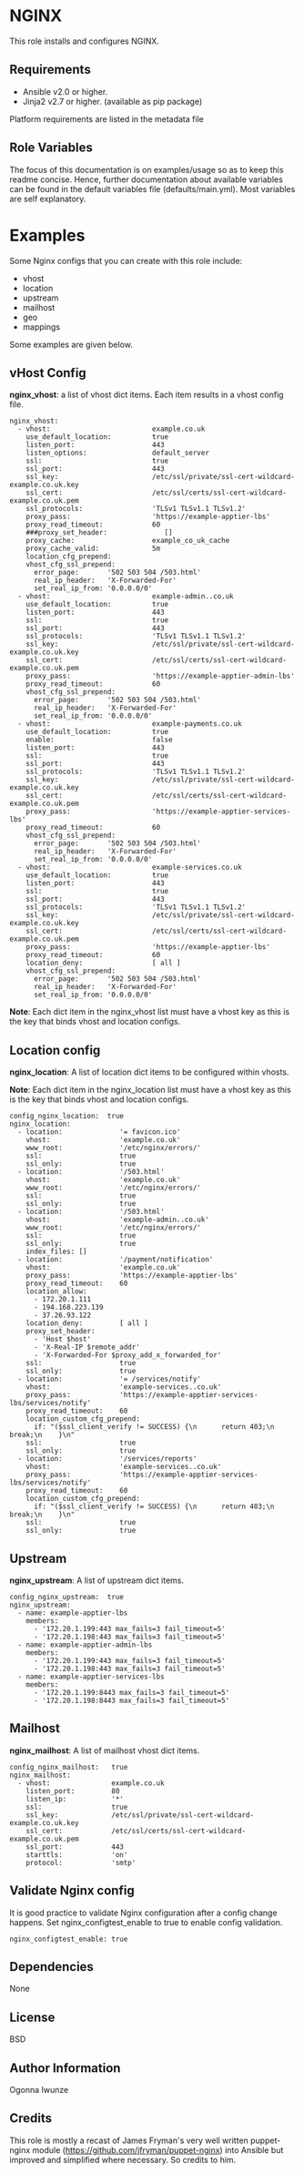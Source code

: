 NGINX
=====

This role installs and configures NGINX. 


Requirements
------------

- Ansible v2.0 or higher.
- Jinja2 v2.7 or higher. (available as pip package)

Platform requirements are listed in the metadata file


Role Variables
--------------

The focus of this documentation is on examples/usage so as to keep this readme 
concise. Hence, further documentation about available variables can be found in 
the default variables file (defaults/main.yml). Most variables are self explanatory.


Examples
========

Some Nginx configs that you can create with this role include:
- vhost
- location
- upstream
- mailhost
- geo
- mappings

Some examples are given below.


## vHost Config

**nginx\_vhost**:  a list of vhost dict items. Each item results in a vhost config file.

```
nginx_vhost:
  - vhost:                         example.co.uk
    use_default_location:          true
    listen_port:                   443
    listen_options:                default_server
    ssl:                           true
    ssl_port:                      443
    ssl_key:                       /etc/ssl/private/ssl-cert-wildcard-example.co.uk.key
    ssl_cert:                      /etc/ssl/certs/ssl-cert-wildcard-example.co.uk.pem
    ssl_protocols:                 'TLSv1 TLSv1.1 TLSv1.2'
    proxy_pass:                    'https://example-apptier-lbs'
    proxy_read_timeout:            60
    ###proxy_set_header:              []
    proxy_cache:                   example_co_uk_cache
    proxy_cache_valid:             5m
    location_cfg_prepend:
    vhost_cfg_ssl_prepend:
      error_page:       '502 503 504 /503.html'
      real_ip_header:   'X-Forwarded-For'
      set_real_ip_from: '0.0.0.0/0'
  - vhost:                         example-admin..co.uk
    use_default_location:          true
    listen_port:                   443
    ssl:                           true
    ssl_port:                      443
    ssl_protocols:                 'TLSv1 TLSv1.1 TLSv1.2'
    ssl_key:                       /etc/ssl/private/ssl-cert-wildcard-example.co.uk.key
    ssl_cert:                      /etc/ssl/certs/ssl-cert-wildcard-example.co.uk.pem
    proxy_pass:                    'https://example-apptier-admin-lbs'
    proxy_read_timeout:            60
    vhost_cfg_ssl_prepend:
      error_page:       '502 503 504 /503.html'
      real_ip_header:   'X-Forwarded-For'
      set_real_ip_from: '0.0.0.0/0'
  - vhost:                         example-payments.co.uk
    use_default_location:          true
    enable:                        false
    listen_port:                   443
    ssl:                           true
    ssl_port:                      443
    ssl_protocols:                 'TLSv1 TLSv1.1 TLSv1.2'
    ssl_key:                       /etc/ssl/private/ssl-cert-wildcard-example.co.uk.key
    ssl_cert:                      /etc/ssl/certs/ssl-cert-wildcard-example.co.uk.pem
    proxy_pass:                    'https://example-apptier-services-lbs'
    proxy_read_timeout:            60
    vhost_cfg_ssl_prepend:
      error_page:       '502 503 504 /503.html'
      real_ip_header:   'X-Forwarded-For'
      set_real_ip_from: '0.0.0.0/0'
  - vhost:                         example-services.co.uk
    use_default_location:          true
    listen_port:                   443
    ssl:                           true
    ssl_port:                      443
    ssl_protocols:                 'TLSv1 TLSv1.1 TLSv1.2'
    ssl_key:                       /etc/ssl/private/ssl-cert-wildcard-example.co.uk.key
    ssl_cert:                      /etc/ssl/certs/ssl-cert-wildcard-example.co.uk.pem
    proxy_pass:                    'https://example-apptier-lbs'
    proxy_read_timeout:            60
    location_deny:                 [ all ]
    vhost_cfg_ssl_prepend:
      error_page:       '502 503 504 /503.html'
      real_ip_header:   'X-Forwarded-For'
      set_real_ip_from: '0.0.0.0/0'
```

**Note**: Each dict item in the nginx_vhost list must have a vhost key as this is 
the key that binds vhost and location configs.


## Location config

**nginx\_location**: A list of location dict items to be configured within vhosts.

**Note**: Each dict item in the nginx_location list must have a vhost key as this is 
the key that binds vhost and location configs.

```
config_nginx_location:  true
nginx_location:
  - location:              '= favicon.ico'
    vhost:                 'example.co.uk'
    www_root:              '/etc/nginx/errors/'
    ssl:                   true
    ssl_only:              true
  - location:              '/503.html'
    vhost:                 'example.co.uk'
    www_root:              '/etc/nginx/errors/'
    ssl:                   true
    ssl_only:              true
  - location:              '/503.html'
    vhost:                 'example-admin..co.uk'
    www_root:              '/etc/nginx/errors/'
    ssl:                   true
    ssl_only:              true
    index_files: []
  - location:              '/payment/notification'
    vhost:                 'example.co.uk'
    proxy_pass:            'https://example-apptier-lbs'
    proxy_read_timeout:    60
    location_allow:
      - 172.20.1.111
      - 194.168.223.139
      - 37.26.93.122
    location_deny:         [ all ]
    proxy_set_header:
      - 'Host $host'
      - 'X-Real-IP $remote_addr'
      - 'X-Forwarded-For $proxy_add_x_forwarded_for'
    ssl:                   true
    ssl_only:              true
  - location:              '= /services/notify'
    vhost:                 'example-services..co.uk'
    proxy_pass:            'https://example-apptier-services-lbs/services/notify'
    proxy_read_timeout:    60
    location_custom_cfg_prepend:
      if: "($ssl_client_verify != SUCCESS) {\n      return 403;\n      break;\n    }\n"
    ssl:                   true
    ssl_only:              true
  - location:              '/services/reports'
    vhost:                 'example-services..co.uk'
    proxy_pass:            'https://example-apptier-services-lbs/services/notify'
    proxy_read_timeout:    60
    location_custom_cfg_prepend:
      if: "($ssl_client_verify != SUCCESS) {\n      return 403;\n      break;\n    }\n"
    ssl:                   true
    ssl_only:              true
```


## Upstream

**nginx\_upstream**: A list of upstream dict items.

```
config_nginx_upstream:  true
nginx_upstream:
  - name: example-apptier-lbs
    members:
      - '172.20.1.199:443 max_fails=3 fail_timeout=5'
      - '172.20.1.198:443 max_fails=3 fail_timeout=5'
  - name: example-apptier-admin-lbs
    members:
      - '172.20.1.199:443 max_fails=3 fail_timeout=5'
      - '172.20.1.198:443 max_fails=3 fail_timeout=5'
  - name: example-apptier-services-lbs
    members:
      - '172.20.1.199:8443 max_fails=3 fail_timeout=5'
      - '172.20.1.198:8443 max_fails=3 fail_timeout=5'
```


## Mailhost

**nginx\_mailhost**: A list of mailhost vhost dict items.

```
config_nginx_mailhost:   true
nginx_mailhost:
  - vhost:               example.co.uk
    listen_port:         80
    listen_ip:           '*'
    ssl:                 true
    ssl_key:             /etc/ssl/private/ssl-cert-wildcard-example.co.uk.key
    ssl_cert:            /etc/ssl/certs/ssl-cert-wildcard-example.co.uk.pem
    ssl_port:            443
    starttls:            'on'
    protocol:            'smtp'
```

## Validate Nginx config 

It is good practice to validate Nginx configuration after a config change happens. Set nginx_configtest_enable to true to enable config validation.

```
nginx_configtest_enable: true
```


Dependencies
------------

None


License
-------

BSD


Author Information
------------------

Ogonna Iwunze


Credits
-------

This role is mostly a recast of James Fryman's very well written puppet-nginx module 
(https://github.com/jfryman/puppet-nginx) into Ansible but improved and simplified 
where necessary. So credits to him. 


